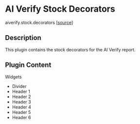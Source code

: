 # AI Verify Stock Decorators
aiverify.stock.decorators [[source](https://github.com/IMDA-BTG/aiverify/tree/main/aiverify.stock.decorators)]

## Description
This plugin contains the stock decorators for the AI Verify report.

## Plugin Content

Widgets

- Divider
- Header 1
- Header 2
- Header 3
- Header 4
- Header 5
- Header 6
